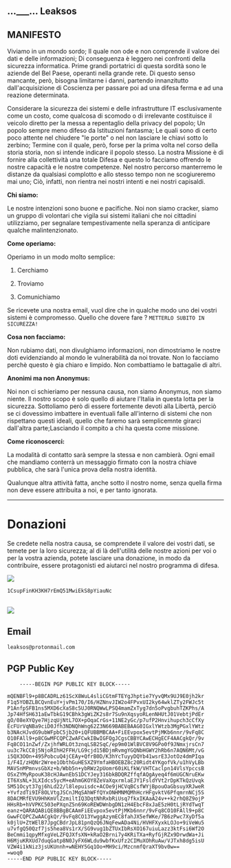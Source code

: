## ...___... Leaksos

	

## MANIFESTO

Viviamo in un mondo sordo; 
Il quale non ode e non comprende il valore dei dati e delle informazioni; Di conseguenza è leggero nei confronti della sicurezza informatica. Prime grandi portatrici di questa sordità sono le aziende del Bel Paese, operanti nella grande rete. 
Di questo senso mancante, però, bisogna limitarne i danni, partendo innanzitutto dall'acquisizione di Coscienza per passare poi ad una difesa ferma e ad una reazione determinata.


Considerare la sicurezza dei sistemi e delle infrastrutture IT esclusivamente come un costo, come qualcosa di scomodo o di irrelevante costituisce il veicolo diretto per la messa a repentaglio della privacy del popolo; Un popolo sempre meno difeso da Istituzioni fantasma; Le quali sono di certo poco attente nel chiudere "le porte" o nel non lasciare le chiavi sotto lo zerbino; Termine con il quale, però, forse per la prima volta nel corso della storia storia, non si intende indicare il popolo stesso.
La nostra Missione è di fornire alla collettività una totale Difesa e questo lo facciamo offrendo le nostre capacità e le nostre competenze.
Nel nostro percorso manterremo le distanze da qualsiasi complotto e allo stesso tempo non ne scogiureremo mai uno; Ciò, infatti, non rientra nei nostri intenti e nei nostri capisaldi.

**Chi siamo:**

Le nostre intenzioni sono buone e pacifiche.
Noi non siamo cracker, siamo un gruppo di volontari che vigila sui sistemi italiani che noi cittadini utilizziamo, per segnalare tempestivamente nella speranza di anticipare qualche malintenzionato.

 **Come operiamo:**
 
Operiamo in un modo molto semplice: 

1) Cerchiamo

2)	Troviamo

3) Comunichiamo

Se ricevete una nostra email, vuol dire che in qualche modo uno dei vostri sistemi è compromesso. Quello che dovere fare ? `METTERLO SUBITO IN SICUREZZA!`

 
 **Cosa non facciamo:**
 
 Non rubiamo dati, non divulghiamo informazioni, non dimostriamo le nostre doti evidenziando al mondo le vulnerabilità da noi trovate. Non lo facciamo perchè questo è gia chiaro e limpido. Non combattiamo le battagalie di altri.
 
    
**Anonimi ma non Anonymus:**

Noi non ci schieriamo per nessuna causa, non siamo Anonymus, non siamo niente. Il nostro scopo è solo quello di aiutare l'Italia in questa lotta per la sicurezza.
Sottoliamo però di essere fortemente devoti alla Libertà, perciò se ci dovessimo imbattere in eventuali falle all'interno di sistemi che non rispettano questi ideali, quello che faremo sarà semplicemnte girarci dall'altra parte;Lasciando il compito a chi ha questa come missione.


 **Come riconoscerci:**
  
 La modalità di contatto sarà sempre la stessa e non cambierà.
 Ogni email che mandiamo conterrà un messaggio firmato con la nostra chiave pubblica, che sarà l'unica prova della nostra identità.
 
 Qualunque altra attività fatta, anche sotto il nostro nome, senza quella firma non deve essere attribuita a noi, e per tanto ignorata.
 
---

# Donazioni

Se credete nella nostra causa, se comprendete il valore dei vostri dati, se temete per la loro sicurezza; al di là dell'utilità delle nostre azioni per voi o per la vostra azienda, potete lasciare una donazione, in modo da contribuire, essere protagonisti ed aiutarci nel nostro programma di difesa.



![](https://bitcoin.org/img/icons/logotop.svg)

	1CsupFinKH3KH7rEmQ51MwiEkS8pYiauNc

![](http://i.imgur.com/wg9ei0v.png)
---

## Email

	leaksos@protonmail.com
	
	
## PGP Public Key

		-----BEGIN PGP PUBLIC KEY BLOCK-----
	
	mQENBFl9+p8BCADRLz61ScX8WuL4sliCGtmFTEYgJhptie7YyvQMx9UJ9E0jh2kr
	F1q5YOBZLBCQvnEuY+jvPm170/I6/HZNnvJIW2o4FPvxUI2ky64wklZTy2FWJc5t
	P1AnfpSFB1ns5MXD6cXaS8c5UJ0RNQWwLPSQ4mamZxTyg7dn5oPvgbuhTZKPhs/A
	Jp74HfSH631aEwTbkG19CBhk3gWiZK2s8r7Su9nXqsyoRLenNHUtJ01VebtjPdEr
	gO/08eXYQye7HjzqUjNtL7OX+pOqaCrGs+11NE2yGc/p7ufP2Hnvihupch3cCfXy
	EcFUrVqNBa9ciD0Jfh3NDNQhWng62Z3N669BABEBAAG0IGxlYWtzb3MgPGxlYWtz
	b3NAcHJvdG9ubWFpbC5jb20+iQFUBBMBCAA+FiEEvpox5evtPjMKb6nnr/9vFq8C
	O10FAll9+p8CGwMFCQPCZwAFCwkIBwIGFQgJCgsCBBYCAwECHgECF4AACgkQr/9v
	Fq8CO11nZwf/ZxjhfWRLOt3znqLSB2SqC/ep9m01WlBVC8V9GPo0f9JNmxjrsCn7
	uu3c7kCC8j5NjoRIhH2FFH/LG9cjd15BDjmRvmgYGQNbHGWY2hRb6n7AQN6Mt/vG
	i5QX3OOn+495PobcuQ4jCEAy+QfrB0D/K3hYcTuyyDQYb41wsrE3JotOz4dmPIqa
	1/F4I/zHQNr2Wree1ObthGuHESXZ9YmfaHBOEBZ8c20Ridt4YKgofVk/u1hVyLBb
	MAVSnMPmnvsGbXz+b/Wbb5n+ybRWz2pUomr60iKLfkW/VHTCaclpn14VlsYpccsB
	OSxZYMyRpouK38cHJAwnEbS1DCYJey316bkBDQRZffqfAQgAyeq4f6mUGCNruEKw
	IT6XsNL+3LXIdcs5ycM+eAhmGKOY8ZeVaXqxrmlaEJY1FsldYVt2rDpKTkQzUvqk
	SM51Ocyt37gj6hLd22/l8lepuisdc+ACOe9jHCVqBCsfWYjBpouOaGbsuyXRJweR
	+YvfzdTi9IF8OLVtgJSCnJMqSAhWFfQYxONHMNMQMhHcrHFgvktV6PfqmrnNCj5S
	8DACMRfEVU9HhKmVlZzmiltIQ3DqtNhRxbRiUsq7fkxIKAaA24v++k2rhQ8Z9ojP
	HHsRb+hVVPKC503ePXqnZ5n69KoREWDWnbgDN1zH4EbcF8xJaE5zH0tLjRYdTwqT
	eanz+QARAQABiQE8BBgBCAAmFiEEvpox5evtPjMKb6nnr/9vFq8CO10FAll9+p8C
	GwwFCQPCZwAACgkQr/9vFq8CO13YwggAzymEC8fahJX5efWKe/7B6zPwc7XyDf5a
	k0jlU+ZtWElB7JpgCBdrJpL81pnQzQ6JNqFewADa4Ni/HVHFXyxkLOJo+9iVeWu5
	u7vfgQ50Qzf7js5hea8Vs1rX/SG9vug1bZTUxIbRsXO167uiuLazz3ktFsi6Wf2O
	BeCmmi1qpyMfxgVeLZFQJXfsXN+kRaO2Brni7y4KRiTXa+RyfGjRZx9DrwdWa+Ji
	H6MjuKRXUd7duqGatp8N0JyFX6WLdu9wbfKxUfz2CIMuXOhRuAw/VJTxh8dg5isU
	VZW4i1kNiz3jsUKUnnh+wNEHY5Gq1Oo+MH9ci/MzcnmfQraXT9bv0w==
	=woq0
	-----END PGP PUBLIC KEY BLOCK-----
  
